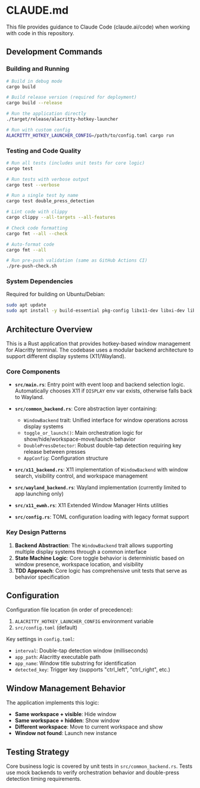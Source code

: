 # CLAUDE.md

This file provides guidance to Claude Code (claude.ai/code) when working with code in this repository.

## Development Commands

### Building and Running
```bash
# Build in debug mode
cargo build

# Build release version (required for deployment)
cargo build --release

# Run the application directly
./target/release/alacritty-hotkey-launcher

# Run with custom config
ALACRITTY_HOTKEY_LAUNCHER_CONFIG=/path/to/config.toml cargo run
```

### Testing and Code Quality
```bash
# Run all tests (includes unit tests for core logic)
cargo test

# Run tests with verbose output
cargo test --verbose

# Run a single test by name
cargo test double_press_detection

# Lint code with clippy
cargo clippy --all-targets --all-features

# Check code formatting
cargo fmt --all --check

# Auto-format code
cargo fmt --all

# Run pre-push validation (same as GitHub Actions CI)
./pre-push-check.sh
```

### System Dependencies
Required for building on Ubuntu/Debian:
```bash
sudo apt update
sudo apt install -y build-essential pkg-config libx11-dev libxi-dev libxtst-dev
```

## Architecture Overview

This is a Rust application that provides hotkey-based window management for Alacritty terminal. The codebase uses a modular backend architecture to support different display systems (X11/Wayland).

### Core Components

- **`src/main.rs`**: Entry point with event loop and backend selection logic. Automatically chooses X11 if `DISPLAY` env var exists, otherwise falls back to Wayland.

- **`src/common_backend.rs`**: Core abstraction layer containing:
  - `WindowBackend` trait: Unified interface for window operations across display systems
  - `toggle_or_launch()`: Main orchestration logic for show/hide/workspace-move/launch behavior
  - `DoublePressDetector`: Robust double-tap detection requiring key release between presses
  - `AppConfig`: Configuration structure

- **`src/x11_backend.rs`**: X11 implementation of `WindowBackend` with window search, visibility control, and workspace management

- **`src/wayland_backend.rs`**: Wayland implementation (currently limited to app launching only)

- **`src/x11_ewmh.rs`**: X11 Extended Window Manager Hints utilities

- **`src/config.rs`**: TOML configuration loading with legacy format support

### Key Design Patterns

1. **Backend Abstraction**: The `WindowBackend` trait allows supporting multiple display systems through a common interface
2. **State Machine Logic**: Core toggle behavior is deterministic based on window presence, workspace location, and visibility
3. **TDD Approach**: Core logic has comprehensive unit tests that serve as behavior specification

## Configuration

Configuration file location (in order of precedence):
1. `ALACRITTY_HOTKEY_LAUNCHER_CONFIG` environment variable
2. `src/config.toml` (default)

Key settings in `config.toml`:
- `interval`: Double-tap detection window (milliseconds)
- `app_path`: Alacritty executable path
- `app_name`: Window title substring for identification
- `detected_key`: Trigger key (supports "ctrl_left", "ctrl_right", etc.)

## Window Management Behavior

The application implements this logic:
- **Same workspace + visible**: Hide window
- **Same workspace + hidden**: Show window
- **Different workspace**: Move to current workspace and show
- **Window not found**: Launch new instance

## Testing Strategy

Core business logic is covered by unit tests in `src/common_backend.rs`. Tests use mock backends to verify orchestration behavior and double-press detection timing requirements.